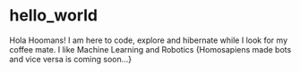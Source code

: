 # hello_world

Hola Hoomans!
I am here to code, explore and hibernate while I look for my coffee mate.  I like Machine Learning and Robotics {Homosapiens made bots and vice versa is coming soon...}


